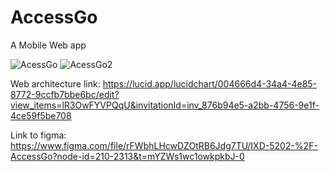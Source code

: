 # AccessGo 
A Mobile Web app


![AcessGo](https://user-images.githubusercontent.com/107089079/232173645-f4786904-c1e5-4f61-8f16-10f472715658.PNG)
![AcessGo2](https://user-images.githubusercontent.com/107089079/232173701-fc465839-a650-4489-bf20-c48e3ee8e176.PNG)

Web architecture link: https://lucid.app/lucidchart/004666d4-34a4-4e85-8772-9ccfb7bbe6bc/edit?view_items=lR3OwFYVPQqU&invitationId=inv_876b94e5-a2bb-4756-9e1f-4ce59f5be708

Link to figma: https://www.figma.com/file/rFWbhLHcwDZOtRB6Jdg7TU/IXD-5202-%2F-AccessGo?node-id=210-2313&t=mYZWs1wc1owkpkbJ-0
